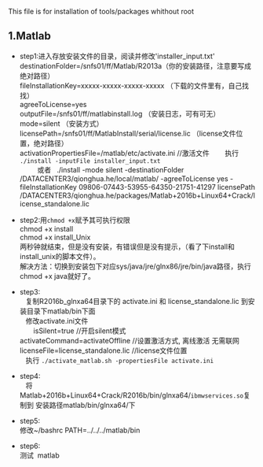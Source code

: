 This file is for installation of tools/packages whithout root



1.Matlab
--------
* step1:进入存放安装文件的目录，阅读并修改'installer_input.txt'<br>
        destinationFolder=/snfs01/ff/Matlab/R2013a（你的安装路径，注意要写成绝对路径）<br>
        fileInstallationKey=xxxxx-xxxxx-xxxxx-xxxxx （下载的文件里有，自己找找）<br>
        agreeToLicense=yes <br>
        outputFile=/snfs01/ff/matlabinstall.log （安装日志，可有可无）<br>
        mode=silent （安装方式）<br>
        licensePath=/snfs01/ff/MatlabInstall/serial/license.lic （license文件位置，绝对路径）  
        activationPropertiesFile=/matlab/etc/activate.ini //激活文件
        执行 ` ./install -inputFile installer_input.txt`<br> 
        或者  
        ./install -mode silent -destinationFolder /DATACENTER3/qionghua.he/local/matlab/ -agreeToLicense yes -fileInstallationKey 09806-07443-53955-64350-21751-41297 licensePath /DATACENTER3/qionghua.he/packages/Matlab+2016b+Linux64+Crack/license_standalone.lic
    
* step2:用`chmod +x`赋予其可执行权限  <br>
    chmod +x install<br>
    chmod +x install_Unix<br>
    两秒钟就结束，但是没有安装，有错误但是没有提示，（看了下install和install_unix的脚本文件）。<br>
    解决方法：切换到安装包下对应sys/java/jre/glnx86/jre/bin/java路径，执行chmod +x java就好了。<br>
 
* step3: <br>
    复制R2016b_glnxa64目录下的 activate.ini 和 license_standalone.lic 到安装目录下matlab/bin下面 <br>
    修改activate.ini文件 <br>
        isSilent=true //开启silent模式 <br>
        activateCommand=activateOffline //设置激活方式, 离线激活 无需联网 <br>
        licenseFile=license_standalone.lic //license文件位置 <br>
    执行 `./activate_matlab.sh -propertiesFile activate.ini` <br>
* step4:  <br>
    将Matlab+2016b+Linux64+Crack/R2016b/bin/glnxa64/`ibmwservices.so`复制到 安装路径matlab/bin/glnxa64/下

* step5:  <br>
    修改~/bashrc PATH=../../../matlab/bin    <br>
    
* step6:  <br>
    测试  matlab<br>

